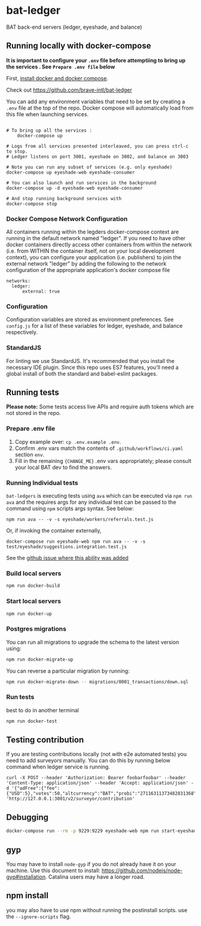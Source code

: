 # bat-ledger
BAT back-end servers (ledger, eyeshade, and balance)

## Running locally with docker-compose
**It is important to configure your `.env` file before attemptiing to bring up the services . See `Prepare .env file` below**

First, [install docker and docker compose](https://docs.docker.com/compose/install/).

Check out https://github.com/brave-intl/bat-ledger

You can add any environment variables that need to be set by creating a `.env`
file at the top of the repo. Docker compose will automatically load from this
file when launching services.

```

# To bring up all the services :
    docker-compose up

# Logs from all services presented interleaved, you can press ctrl-c to stop.
# Ledger listens on port 3001, eyeshade on 3002, and balance on 3003

# Note you can run any subset of services (e.g. only eyeshade)
docker-compose up eyeshade-web eyeshade-consumer

# You can also launch and run services in the background
docker-compose up -d eyeshade-web eyeshade-consumer

# And stop running background services with
docker-compose stop
```

### Docker Compose Network Configuration

All containers running within the legders docker-compose context are running in the default network named "ledger".  If you need to have other docker containers
directly access other containers from within the network (i.e. from WITHIN the container itself, not on your local development context), you can configure your application (i.e. publishers) to join the external network "ledger" by adding the following to the network configuration of the appropriate application's docker compose file


```
networks:
  ledger:
      external: true
```

### Configuration
Configuration variables are stored as environment preferences. See `config.js` for a list of these variables for ledger, eyeshade, and balance respectively.

### StandardJS
For linting we use StandardJS. It's recommended that you install the necessary IDE plugin. Since this repo uses ES7 features, you'll need a global install of both the standard and babel-eslint packages.


## Running tests

**Please note:** Some tests access live APIs and require auth tokens which are not stored in the repo.

### Prepare .env file

1. Copy example over: `cp .env.example .env`.
2. Confirm .env vars match the contents of `.github/workflows/ci.yaml` section `env`.
3. Fill in the remaining `{CHANGE_ME}` .env vars appropriately; please consult your local BAT dev to find the answers.

### Running Individual tests

`bat-ledgers` is executing tests using `ava` which can be executed via `npm run ava` and the requires args for any individual test can be passed to the command using `npm` scripts args syntax.  See below:

`npm run ava -- -v -s eyeshade/workers/referrals.test.js`

Or, if invoking the container externally,

`docker-compose run eyeshade-web npm run ava -- -v -s test/eyeshade/suggestions.integration.test.js`

See the [github issue where this ability was added](https://github.com/npm/npm/pull/5518)


### Build local servers

```sh
npm run docker-build
```

### Start local servers

```sh
npm run docker-up
```
### Postgres migrations

You can run all migrations to upgrade the schema to the latest version using:

```sh
npm run docker-migrate-up
```

You can reverse a particular migration by running:

```sh
npm run docker-migrate-down -- migrations/0001_transactions/down.sql
```

### Run tests
best to do in another terminal

```sh
npm run docker-test
```

## Testing contribution

If you are testing contributions locally (not with e2e automated tests) you need to add surveyors manually.
You can do this by running below command when ledger service is running.
```
curl -X POST --header 'Authorization: Bearer foobarfoobar' --header 'Content-Type: application/json' --header 'Accept: application/json' -d '{"adFree":{"fee":{"USD":5},"votes":50,"altcurrency":"BAT","probi":"27116311373482831368"}}' 'http://127.0.0.1:3001/v2/surveyor/contribution'
```

## Debugging
```sh
docker-compose run --rm -p 9229:9229 eyeshade-web npm run start-eyeshade -- --inspect=0.0.0.0
```

## gyp

You may have to install `node-gyp` if you do not already have it on your machine. Use this document to install: https://github.com/nodejs/node-gyp#installation. Catalina users may have a longer road.

## npm install
you may also have to use npm without running the postinstall scripts. use the `--ignore-scripts` flag.
